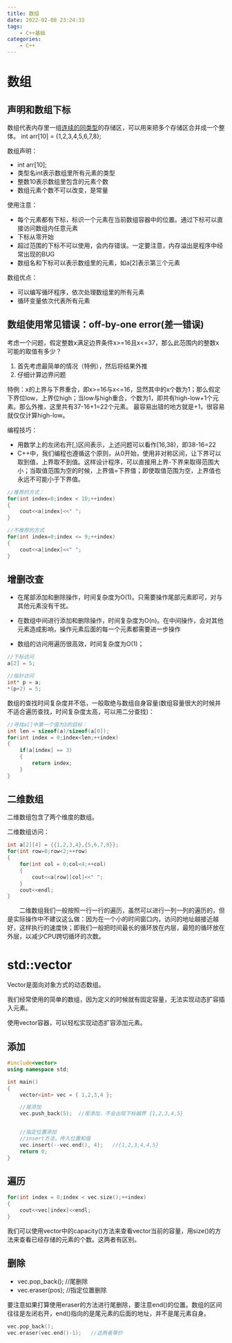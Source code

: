 ```yaml
---
title: 数组
date: 2022-02-08 23:24:33
tags:
    - C++基础
categories:
    - C++
---
```



# 数组

## 声明和数组下标

数组代表内存里一组<u>连续的同类型</u>的存储区，可以用来把多个存储区合并成一个整体。
int arr[10] = {1,2,3,4,5,6,7,8};

数组声明：
 - int arr[10];
 - 类型名int表示数组里所有元素的类型
 - 整数10表示数组里包含的元素个数
 - 数组元素个数不可以改变，是常量


使用注意：
 - 每个元素都有下标，标识一个元素在当前数组容器中的位置。通过下标可以直接访问数组内任意元素
 - 下标从零开始
 - 超过范围的下标不可以使用，会内存错误。一定要注意，内存溢出是程序中经常出现的BUG
 - 数组名和下标可以表示数组里的元素，如a[2]表示第三个元素

 数组优点：
 - 可以编写循环程序，依次处理数组里的所有元素
 - 循环变量依次代表所有元素


## 数组使用常见错误：off-by-one error(差一错误)

考虑一个问题，假定整数x满足边界条件x>=16且x<=37，那么此范围内的整数x可能的取值有多少？

1. 首先考虑最简单的情况（特例），然后将结果外推
2. 仔细计算边界问题


 特例：x的上界与下界重合，即x>=16与x<=16，显然其中的x个数为1；那么假定下界位low，上界位high；当low与high重合，个数为1，即共有high-low+1个元素。那么外推，这里共有37-16+1=22个元素。
最容易出错的地方就是+1，很容易就仅仅计算high-low。

编程技巧：

 - 用数学上的左闭右开[,)区间表示，上述问题可以看作[16,38)，即38-16=22
 - C++中，我们编程也遵循这个原则，从0开始，使用非对称区间，让下界可以取到值，上界取不到值。这样设计程序，可以直接用上界-下界来取得范围大小；当取值范围为空的时候，上界值=下界值；即使取值范围为空，上界值也永远不可能小于下界值。

```cpp
//推荐的方式：
for(int index=0;index < 10;++index)
{
	cout<<a[index]<<" ";
}

//不推荐的方式
for(int index=0;index <= 9;++index)
{
	cout<<a[index]<<" ";
}
```


## 增删改查

 - 在尾部添加和删除操作，时间复杂度为O(1)。只需要操作尾部元素即可，对与其他元素没有干扰。
 - 在数组中间进行添加和删除操作，时间复杂度为O(n)。在中间操作，会对其他元素造成影响，操作元素后面的每一个元素都需要进一步操作
 
 - 数组的访问用遍历很高效，时间复杂度为O(1)；


```cpp
//下标访问
a[2] = 5;

//指针访问
int* p = a;
*(p+2) = 5;
```

数组的查找时间复杂度并不低，一般取绝与数组自身容量(数组容量很大的时候并不适合遍历查找，时间复杂度太高，可以用二分查找)：

```cpp
//寻找a[]中第一个值为3的目标：
int len = sizeof(a)/sizeof(a[0]);
for(int index = 0;index<len;++index)
{
	if(a[index] == 3)
	{
		return index;
	}
}
```

## 二维数组
二维数组包含了两个维度的数组。

二维数组访问：

```cpp
int a[2][4] = {{1,2,3,4},{5,6,7,8}};
for(int row=0;row<2;++row)
{
	for(int col = 0;col<4;++col)
	{
		cout<<a[row][col]<<" ";
	}
	cout<<endl;
}
```

&emsp;&emsp;二维数组我们一般按照一行一行的遍历，虽然可以进行一列一列的遍历的，但是实际操作中不建议这么做：因为在一个小的时间窗口内，访问的地址越接近越好，这样执行的速度快；即我们一般把时间最长的循环放在内层，最短的循环放在外层，以减少CPU跨切循环的次数。



# std::vector

Vector是面向对象方式的动态数组。

我们经常使用的简单的数组，因为定义的时候就有固定容量，无法实现动态扩容插入元素。

使用vector容器，可以轻松实现动态扩容添加元素。

## 添加

```cpp
#include<vector>
using namespace std;

int main()
{
	vector<int> vec = { 1,2,3,4 };

	//尾添加
	vec.push_back(5);  //尾添加，不会出现下标越界 {1,2,3,4,5}


	//指定位置添加
	//insert方法，传入位置和值
	vec.insert(--vec.end(), 4);   //{1,2,3,4,4,5}
	return 0;
}
```

## 遍历

```cpp
for(int index = 0;index < vec.size();++index)
{
	cout<<vec[index]<<endl;
}
```
我们可以使用vector中的capacity()方法来查看vector当前的容量，用size()的方法来查看已经存储的元素的个数。这两者有区别。

## 删除


 - vec.pop_back();    //尾删除
 - vec.eraser(pos);          //指定位置删除

要注意如果打算使用eraser的方法进行尾删除，要注意end()的位置。数组的区间往往是左闭右开，end()指向的是尾元素的后面的地址，并不是尾元素自身。

```cpp
vec.pop_back();
vec.eraser(vec.end()-1);   //这两者等价
```
